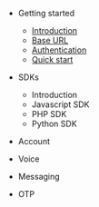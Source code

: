 * Getting started
  * [Introduction](home.md)
  * [Base URL](baseurl.md)
  * [Authentication](authentication.md)
  * [Quick start](cover.md)

* SDKs
  * Introduction
  * Javascript SDK
  * PHP SDK
  * Python SDK

* Account

* Voice

* Messaging

* OTP

